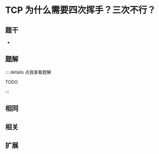 # TCP 为什么需要四次挥手？三次不行？


## 题干

- 



## 题解

::: details 点我查看题解

  TODO

:::



## 相同


## 相关


## 扩展

